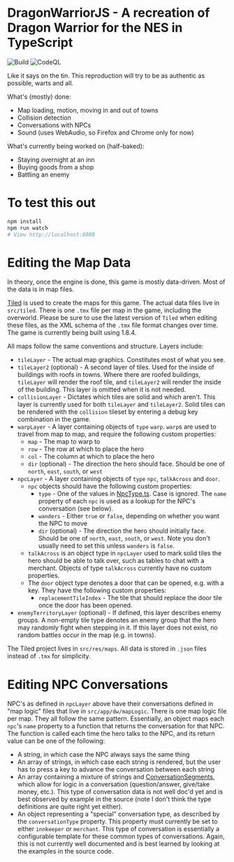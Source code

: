 # DragonWarriorJS - A recreation of Dragon Warrior for the NES in TypeScript
![Build](https://github.com/bobbylight/DragonWarriorJS/actions/workflows/build.yml/badge.svg)
![CodeQL](https://github.com/bobbylight/DragonWarriorJS/actions/workflows/codeql-analysis.yml/badge.svg)

Like it says on the tin.  This reproduction will try to be as authentic as
possible, warts and all.

What's (mostly) done:

* Map loading, motion, moving in and out of towns
* Collision detection
* Conversations with NPCs
* Sound (uses WebAudio, so Firefox and Chrome only for now)

What's currently being worked on (half-baked):

* Staying overnight at an inn
* Buying goods from a shop
* Battling an enemy

# To test this out

```bash
npm install
npm run watch
# View http://localhost:8080
```

# Editing the Map Data
In theory, once the engine is done, this game is mostly data-driven.
Most of the data is in map files.

[Tiled](https://www.mapeditor.org/) is used to create the maps for this game.
The actual data files live in `src/tiled`.  There is one `.tmx` file per map
in the game, including the overworld.  Please be sure to use the latest
version of `Tiled` when editing these files, as the XML schema of the `.tmx`
file format changes over time.  The game is currently being built using 1.8.4.

All maps follow the same conventions and structure.  Layers include:

* `tileLayer` - The actual map graphics.  Constitutes most of what you see.
* `tileLayer2` (optional) - A second layer of tiles.  Used for the inside
  of buildings with roofs in towns.  Where there are roofed buildings,
  `tileLayer` will render the roof tile, and `tileLayer2` will render the
  inside of the building.  This layer is omitted when it is not needed.
* `collisionLayer` - Dictates which tiles are solid and which aren't.
  This layer is currently used for both `tileLayer` and `tileLayer2`.
  Solid tiles can be rendered with the `collision` tileset by entering
  a debug key combination in the game.
* `warpLayer` - A layer containing objects of `type` `warp`.  `warp`s are
  used to travel from map to map, and require the following custom
  properties:
  * `map` - The map to warp to
  * `row` - The row at which to place the hero
  * `col` - The column at which to place the hero
  * `dir` (optional) - The direction the hero should face.  Should be one
    of `north`, `east`, `south`, or `west`
* `npcLayer` - A layer containing objects of `type` `npc`, `talkAcross`
  and `door`.
  * `npc` objects should have the following custom properties:
    * `type` - One of the values in [NpcType.ts](src/app/dw/NpcType.ts).
    Case is ignored.  The `name` property of each `npc` is used as a lookup
    for the NPC's conversation (see below).
    * `wanders` - Either `true` or `false`, depending on whether you want the
    NPC to move
    * `dir` (optional) - The direction the hero should initially face.  Should
    be one of `north`, `east`, `south`, or `west`.  Note you don't usually
    need to set this unless `wanders` is `false`.
  * `talkAcross` is an object type in `npcLayer` used to mark solid tiles the
    hero should be able to talk over, such as tables to chat with a merchant.
    Objects of type `talkAcross` currently have no custom properties.
  * The `door` object type denotes a door that can be opened, e.g. with a key.
    They have the following custom properties:
    * `replacementTileIndex` - The tile that should replace the door tile once
      the door has been opened.
* `enemyTerritoryLayer` (optional) - If defined, this layer describes enemy
  groups.  A non-empty tile type denotes an enemy group that the hero may
  randomly fight when stepping in it.  If this layer does not exist, no
  random battles occur in the map (e.g. in towns).

The Tiled project lives in `src/res/maps`. All data is stored in `.json` files
instead of `.tmx` for simplicity.

# Editing NPC Conversations
NPC's as defined in `npcLayer` above have their conversations defined in "map
logic" files that live in `src/app/dw/mapLogic`.  There is one map logic file
per map.  They all follow the same pattern.  Essentially, an object maps each
`npc`'s `name` property to a function that returns the conversation for that
NPC.  The function is called each time the hero talks to the NPC, and its return
value can be one of the following:

* A string, in which case the NPC always says the same thing
* An array of strings, in which case each string is rendered, but the user
  has to press a key to advance the conversation between each string
* An array containing a mixture of strings and
  [ConversationSegments](src/app/dw/ConversationSegment.ts), which allow for
  logic in a conversation (question/answer, give/take money, etc.).  This type
  of conversation data is not well doc'd yet and is best observed by example
  in the source (note I don't think the type definitions are quite right yet
  either).
* An object representing a "special" conversation type, as described by the
  `conversationType` property.  This property must currently be set to either
  `innkeeper` or `merchant`.  This type of conversation is essentially a
  configurable template for these common types of conversations.  Again, this is
  not currently well documented and is best learned by looking at the examples
  in the source code.
